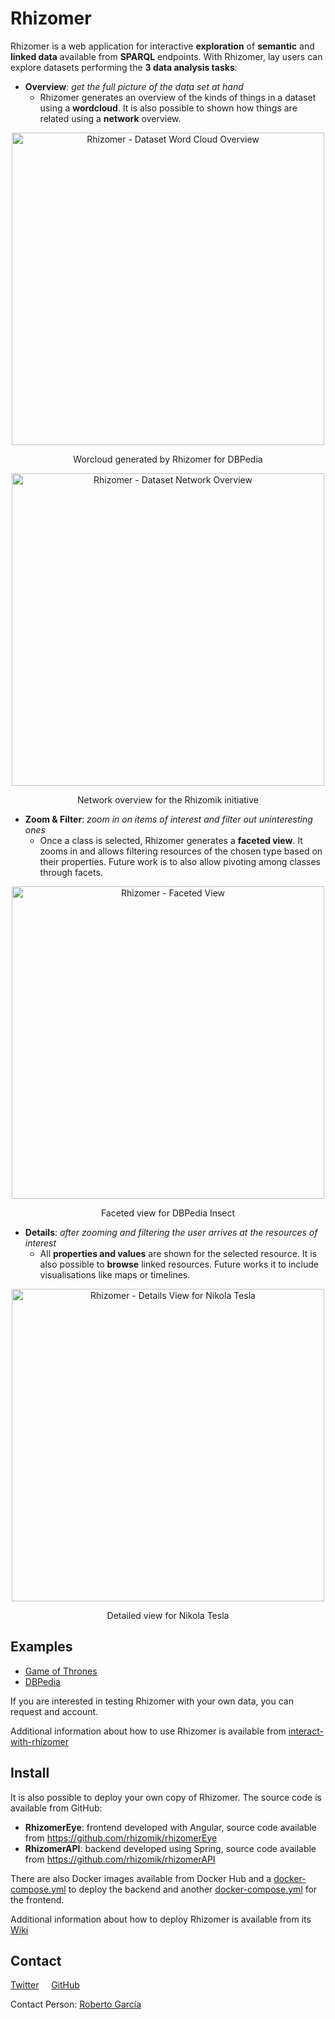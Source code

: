 # Rhizomer

Rhizomer is a web application for interactive **exploration** of **semantic** and **linked data** available
from **SPARQL** endpoints. With Rhizomer, lay users can explore datasets performing the **3 data analysis tasks**:

* **Overview**: _get the full picture of the data set at hand_
    * Rhizomer generates an overview of the kinds of things in a dataset using a **wordcloud**.
      It is also possible to shown how things are related using a **network** overview.

<p align="center"><a href="https://rhizomer.rhizomik.net/datasets/dbpedia">
<img src="https://rhizomer.rhizomik.net/assets/rhizomer-wordcloud.png" 
alt="Rhizomer - Dataset Word Cloud Overview" width="500"/></a></p>
<p align="center">Worcloud generated by Rhizomer for DBPedia</p>

<p align="center"><a href="https://rhizomik.net/">
<img src="https://rhizomer.rhizomik.net/assets/rhizomer-network.png" 
alt="Rhizomer - Dataset Network Overview " width="500"/></a></p>
<p align="center">Network overview for the Rhizomik initiative</p>

* **Zoom & Filter**: _zoom in on items of interest and filter out uninteresting ones_
    * Once a class is selected, Rhizomer generates a **faceted view**.
      It zooms in and allows filtering resources of the chosen type based on their properties.
      Future work is to also allow pivoting among classes through facets.

<p align="center"><a href="https://rhizomer.rhizomik.net/datasets/dbpedia/dbo:Insect">
<img src="https://rhizomer.rhizomik.net/assets/rhizomer-facets.jpg" 
alt="Rhizomer - Faceted View" width="500"/></a></p>
<p align="center">Faceted view for DBPedia Insect</p>

* **Details**: _after zooming and filtering the user arrives at the resources of interest_
    * All **properties and values** are shown for the selected resource.
      It is also possible to **browse** linked resources.
      Future works it to include visualisations like maps or timelines.

<p align="center"><a href="https://rhizomer.rhizomik.net/datasets/dbpedia/dbo:Person/resource?uri=http:%2F%2Fdbpedia.org%2Fresource%2FNikola_Tesla">
<img src="https://rhizomer.rhizomik.net/assets/rhizomer-details.png" 
alt="Rhizomer - Details View for Nikola Tesla" width="500"/></a></p>
<p align="center">Detailed view for Nikola Tesla</p>

## Examples

* [Game of Thrones](https://rhizomer.rhizomik.net/datasets/got)
* [DBPedia](https://rhizomer.rhizomik.net/datasets/dbpedia)

If you are interested in testing Rhizomer with your own data, you can request and account.

Additional information about how to use Rhizomer is available from [interact-with-rhizomer](https://github.com/rhizomik/rhizomerAPI/wiki/Deploy-Neptune-and-Rhizomer#interact-with-rhizomer)

## Install

It is also possible to deploy your own copy of Rhizomer. The source code is available from GitHub:

* **RhizomerEye**: frontend developed with Angular, source code available from https://github.com/rhizomik/rhizomerEye
* **RhizomerAPI**: backend developed using Spring, source code available from https://github.com/rhizomik/rhizomerAPI

There are also Docker images available from Docker Hub and a [docker-compose.yml](https://github.com/rhizomik/rhizomerAPI/blob/master/docker-compose.yml) to deploy the backend and
another [docker-compose.yml](https://github.com/rhizomik/rhizomerEye/blob/master/docker-compose.yml) for the frontend.

Additional information about how to deploy Rhizomer is available from its [Wiki](https://github.com/rhizomik/rhizomerAPI/wiki)

## Contact

[Twitter](https://twitter.com/rhizomik) &nbsp; &nbsp; [GitHub](https://github.com/rhizomik)

Contact Person: [Roberto García](https://rhizomik.net/~roberto)

